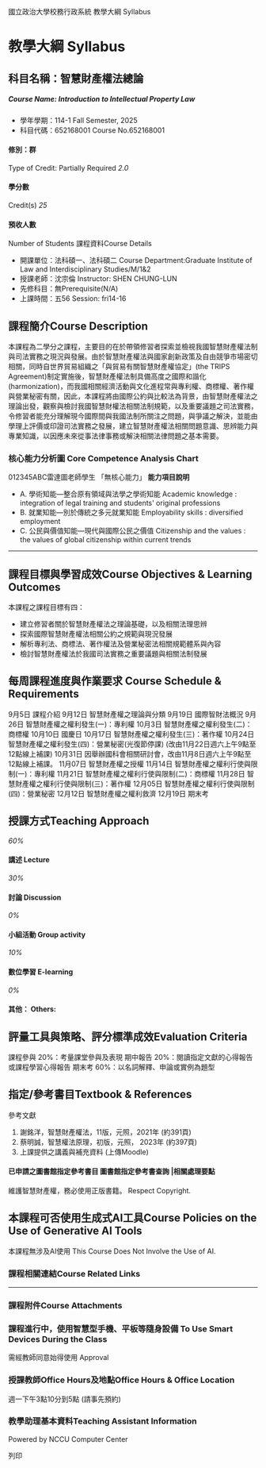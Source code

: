 國立政治大學校務行政系統 教學大綱 Syllabus
# 教學大綱 Syllabus
##  科目名稱：智慧財產權法總論
#####  Course Name: Introduction to Intellectual Property Law
  * 學年學期：114-1 Fall Semester, 2025 
  * 科目代碼：652168001 Course No.652168001


#### 修別：群
Type of Credit: Partially Required 
_2.0_
#### 學分數
Credit(s)
_25_
#### 預收人數
Number of Students
課程資料Course Details
  * 開課單位：法科碩一、法科碩二 Course Department:Graduate Institute of Law and Interdisciplinary Studies/M/1&2 
  * 授課老師：沈宗倫 Instructor: SHEN CHUNG-LUN 
  * 先修科目：無Prerequisite(N/A)
  * 上課時間：五56 Session: fri14-16 


##  課程簡介Course Description
本課程為二學分之課程，主要目的在於帶領修習者探索並檢視我國智慧財產權法制與司法實務之現況與發展。由於智慧財產權法與國家創新政策及自由競爭市場密切相關，同時自世界貿易組織之「與貿易有關智慧財產權協定」(the TRIPS Agreement)制定實施後，智慧財產權法制具備高度之國際和諧化(harmonization)，而我國相關經濟活動與文化進程常與專利權、商標權、著作權與營業秘密有關，因此，本課程將由國際公約與比較法為背景，由智慧財產權法之理論出發，觀察與檢討我國智慧財權法相關法制規範，以及重要議題之司法實務，令修習者能充分理解現今國際間與我國法制所關注之問題，與爭議之解決，並能由學理上評價或印證司法實務之發展，建立智慧財產權法相關問題意識、思辨能力與專業知識，以因應未來從事法律事務或解決相關法律問題之基本需要。
###  核心能力分析圖 Core Competence Analysis Chart
012345ABC雷達圖老師學生
「無核心能力」 
**能力項目說明**
  * A. 學術知能—整合原有領域與法學之學術知能 Academic knowledge : integration of legal training and students' original professions
  * B. 就業知能—別於傳統之多元就業知能 Employability skills : diversified employment
  * C. 公民與價值知能—現代與國際公民之價值 Citizenship and the values : the values of global citizenship within current trends


* * *
##  課程目標與學習成效Course Objectives & Learning Outcomes 
本課程之課程目標有四：
  * 建立修習者關於智慧財產權法之理論基礎，以及相關法理思辨
  * 探索國際智慧財產權法相關公約之規範與現況發展
  * 解析專利法、商標法、著作權法及營業秘密法相關規範體系與內容
  * 檢討智慧財產權法於我國司法實務之重要議題與相關法制發展


##  每周課程進度與作業要求 Course Schedule & Requirements
9月5日 課程介紹
9月12日 智慧財產權之理論與分類
9月19日 國際智財法概況
9月26日 智慧財產權之權利發生(一)：專利權
10月3日 智慧財產權之權利發生(二)：商標權
10月10日 國慶日
10月17日 智慧財產權之權利發生(三)：著作權
10月24日 智慧財產權之權利發生(四)：營業秘密(光復節停課) (改由11月22日週六上午9點至12點線上補課)
10月31日 因舉辦國科會相關研討會，改由11月8日週六上午9點至12點線上補課。
11月07日 智慧財產權之授權
11月14日 智慧財產權之權利行使與限制(一)：專利權
11月21日 智慧財產權之權利行使與限制(二)：商標權
11月28日 智慧財產權之權利行使與限制(三)：著作權
12月05日 智慧財產權之權利行使與限制(四)：營業秘密
12月12日 智慧財產權之權利救濟
12月19日 期末考
##  授課方式Teaching Approach
_60%_
####  講述 Lecture
_30%_
####  討論 Discussion
_0%_
####  小組活動 Group activity
_10%_
####  數位學習 E-learning
_0%_
####  其他： Others:
##  評量工具與策略、評分標準成效Evaluation Criteria
課程參與 20%：考量課堂參與及表現
期中報告 20%：閱讀指定文獻的心得報告或課程學習心得報告
期末考 60%：以名詞解釋、申論或實例為題型
##  指定/參考書目Textbook & References
參考文獻
1. 謝銘洋，智慧財產權法，11版，元照，2021年 (約391頁)
2. 蔡明誠，智慧權法原理，初版，元照， 2023年 (約397頁)
3. 上課提供之講義與補充資料 (上傳Moodle)
####  已申請之圖書館指定參考書目  圖書館指定參考書查詢 |相關處理要點
維護智慧財產權，務必使用正版書籍。 Respect Copyright.
##  本課程可否使用生成式AI工具Course Policies on the Use of Generative AI Tools
本課程無涉及AI使用 This Course Does Not Involve the Use of AI.
###  課程相關連結Course Related Links
* * *
###  課程附件Course Attachments
###  課程進行中，使用智慧型手機、平板等隨身設備 To Use Smart Devices During the Class
需經教師同意始得使用  Approval
###  授課教師Office Hours及地點Office Hours & Office Location
週一下午3點10分到5點 (請事先預約)
###  教學助理基本資料Teaching Assistant Information
Powered by NCCU Computer Center
  
列印
